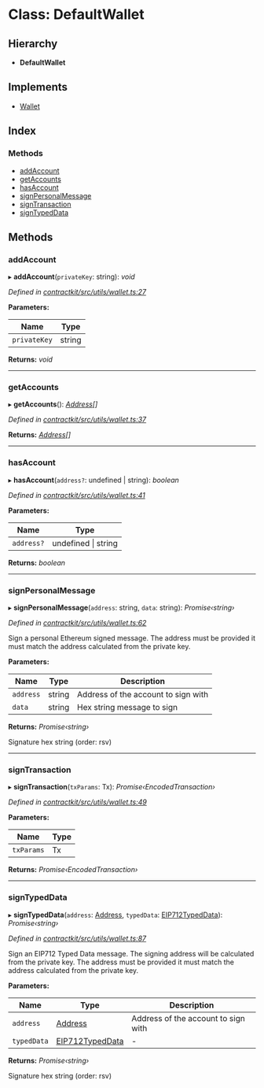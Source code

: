 # Class: DefaultWallet

## Hierarchy

* **DefaultWallet**

## Implements

* [Wallet](../interfaces/_utils_wallet_.wallet.md)

## Index

### Methods

* [addAccount](_utils_wallet_.defaultwallet.md#addaccount)
* [getAccounts](_utils_wallet_.defaultwallet.md#getaccounts)
* [hasAccount](_utils_wallet_.defaultwallet.md#hasaccount)
* [signPersonalMessage](_utils_wallet_.defaultwallet.md#signpersonalmessage)
* [signTransaction](_utils_wallet_.defaultwallet.md#signtransaction)
* [signTypedData](_utils_wallet_.defaultwallet.md#signtypeddata)

## Methods

###  addAccount

▸ **addAccount**(`privateKey`: string): *void*

*Defined in [contractkit/src/utils/wallet.ts:27](https://github.com/celo-org/celo-monorepo/blob/master/packages/contractkit/src/utils/wallet.ts#L27)*

**Parameters:**

Name | Type |
------ | ------ |
`privateKey` | string |

**Returns:** *void*

___

###  getAccounts

▸ **getAccounts**(): *[Address](../modules/_base_.md#address)[]*

*Defined in [contractkit/src/utils/wallet.ts:37](https://github.com/celo-org/celo-monorepo/blob/master/packages/contractkit/src/utils/wallet.ts#L37)*

**Returns:** *[Address](../modules/_base_.md#address)[]*

___

###  hasAccount

▸ **hasAccount**(`address?`: undefined | string): *boolean*

*Defined in [contractkit/src/utils/wallet.ts:41](https://github.com/celo-org/celo-monorepo/blob/master/packages/contractkit/src/utils/wallet.ts#L41)*

**Parameters:**

Name | Type |
------ | ------ |
`address?` | undefined &#124; string |

**Returns:** *boolean*

___

###  signPersonalMessage

▸ **signPersonalMessage**(`address`: string, `data`: string): *Promise‹string›*

*Defined in [contractkit/src/utils/wallet.ts:62](https://github.com/celo-org/celo-monorepo/blob/master/packages/contractkit/src/utils/wallet.ts#L62)*

Sign a personal Ethereum signed message.
The address must be provided it must match the address calculated from the private key.

**Parameters:**

Name | Type | Description |
------ | ------ | ------ |
`address` | string | Address of the account to sign with |
`data` | string | Hex string message to sign |

**Returns:** *Promise‹string›*

Signature hex string (order: rsv)

___

###  signTransaction

▸ **signTransaction**(`txParams`: Tx): *Promise‹EncodedTransaction›*

*Defined in [contractkit/src/utils/wallet.ts:49](https://github.com/celo-org/celo-monorepo/blob/master/packages/contractkit/src/utils/wallet.ts#L49)*

**Parameters:**

Name | Type |
------ | ------ |
`txParams` | Tx |

**Returns:** *Promise‹EncodedTransaction›*

___

###  signTypedData

▸ **signTypedData**(`address`: [Address](../modules/_base_.md#address), `typedData`: [EIP712TypedData](../interfaces/_utils_sign_typed_data_utils_.eip712typeddata.md)): *Promise‹string›*

*Defined in [contractkit/src/utils/wallet.ts:87](https://github.com/celo-org/celo-monorepo/blob/master/packages/contractkit/src/utils/wallet.ts#L87)*

Sign an EIP712 Typed Data message. The signing address will be calculated from the private key.
The address must be provided it must match the address calculated from the private key.

**Parameters:**

Name | Type | Description |
------ | ------ | ------ |
`address` | [Address](../modules/_base_.md#address) | Address of the account to sign with |
`typedData` | [EIP712TypedData](../interfaces/_utils_sign_typed_data_utils_.eip712typeddata.md) | - |

**Returns:** *Promise‹string›*

Signature hex string (order: rsv)
